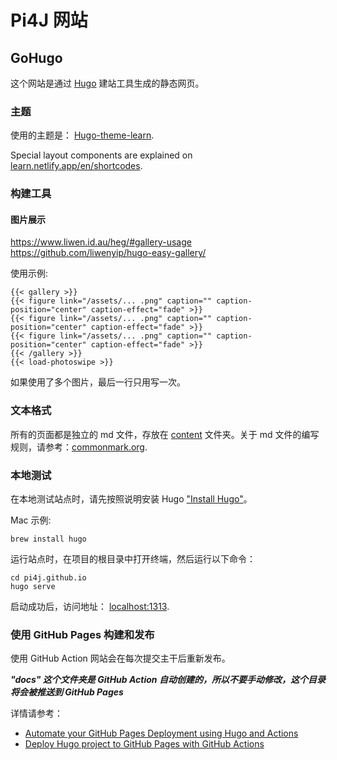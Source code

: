 # Pi4J 网站

## GoHugo

这个网站是通过 [Hugo](https://gohugo.io/) 建站工具生成的静态网页。

### 主题

使用的主题是： [Hugo-theme-learn](https://learn.netlify.app/en/).

Special layout components are explained on [learn.netlify.app/en/shortcodes](https://learn.netlify.app/en/shortcodes/notice/).

### 构建工具

#### 图片展示

https://www.liwen.id.au/heg/#gallery-usage
https://github.com/liwenyip/hugo-easy-gallery/

使用示例:

```
{{< gallery >}}
{{< figure link="/assets/... .png" caption="" caption-position="center" caption-effect="fade" >}}
{{< figure link="/assets/... .png" caption="" caption-position="center" caption-effect="fade" >}}
{{< figure link="/assets/... .png" caption="" caption-position="center" caption-effect="fade" >}}
{{< /gallery >}}
{{< load-photoswipe >}}
```
如果使用了多个图片，最后一行只用写一次。

### 文本格式

所有的页面都是独立的 md 文件，存放在 [content](content/) 文件夹。关于 md 文件的编写规则，请参考：[commonmark.org](https://spec.commonmark.org/0.29/).

### 本地测试

在本地测试站点时，请先按照说明安装 Hugo  ["Install Hugo"](https://gohugo.io/getting-started/installing/)。

Mac 示例:

```
brew install hugo
```

运行站点时，在项目的根目录中打开终端，然后运行以下命令：

```
cd pi4j.github.io
hugo serve
```

启动成功后，访问地址： [localhost:1313](http://localhost:1313/).

### 使用 GitHub Pages 构建和发布

使用 GitHub Action 网站会在每次提交主干后重新发布。

***"docs" 这个文件夹是 GitHub Action 自动创建的，所以不要手动修改，这个目录将会被推送到 GitHub Pages***

详情请参考：

* [Automate your GitHub Pages Deployment using Hugo and Actions](https://medium.com/@asishrs/automate-your-github-pages-deployment-using-hugo-and-actions-518b959a51f9)
* [Deploy Hugo project to GitHub Pages with GitHub Actions](https://discourse.gohugo.io/t/deploy-hugo-project-to-github-pages-with-github-actions/20725)
